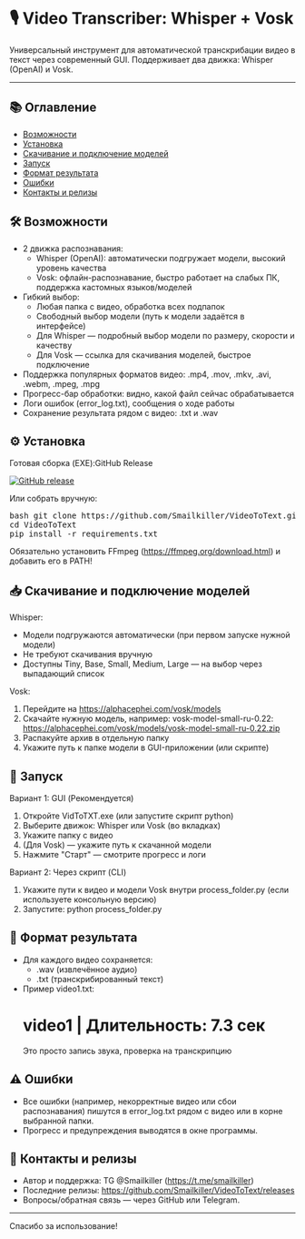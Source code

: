# 🎙️ Video Transcriber: Whisper + Vosk

Универсальный инструмент для автоматической транскрибации видео в текст через современный GUI.
Поддерживает два движка: Whisper (OpenAI) и Vosk.

--------------------------------------------------------
## 📚 Оглавление

- [Возможности](#️возможности)
- [Установка](#️установка)
- [Скачивание и подключение моделей](#️скачивание-и-подключение-моделей)
- [Запуск](#️запуск)
- [Формат результата](#️формат-результата)
- [Ошибки](#️ошибки)
- [Контакты и релизы](#️контакты-и-релизы)



## 🛠️ Возможности

- 2 движка распознавания:
  - Whisper (OpenAI): автоматически подгружает модели, высокий уровень качества
  - Vosk: офлайн-распознавание, быстро работает на слабых ПК, поддержка кастомных языков/моделей
- Гибкий выбор:
  - Любая папка с видео, обработка всех подпапок
  - Свободный выбор модели (путь к модели задаётся в интерфейсе)
  - Для Whisper — подробный выбор модели по размеру, скорости и качеству
  - Для Vosk — ссылка для скачивания моделей, быстрое подключение
- Поддержка популярных форматов видео: .mp4, .mov, .mkv, .avi, .webm, .mpeg, .mpg
- Прогресс-бар обработки: видно, какой файл сейчас обрабатывается
- Логи ошибок (error_log.txt), сообщения о ходе работы
- Сохранение результата рядом с видео: .txt и .wav



## ⚙️ Установка

Готовая сборка (EXE):GitHub Release

[![GitHub release](https://img.shields.io/github/v/release/Smailkiller/VideoToText?style=for-the-badge&label=Скачать%20релиз)](https://github.com/Smailkiller/VideoToText/releases/latest)


Или собрать вручную:
<pre>
bash git clone https://github.com/Smailkiller/VideoToText.git 
cd VideoToText 
pip install -r requirements.txt
</pre>
Обязательно установить FFmpeg (https://ffmpeg.org/download.html) и добавить его в PATH!


## 📥 Скачивание и подключение моделей

Whisper:
- Модели подгружаются автоматически (при первом запуске нужной модели)
- Не требуют скачивания вручную
- Доступны Tiny, Base, Small, Medium, Large — на выбор через выпадающий список

Vosk:
1. Перейдите на https://alphacephei.com/vosk/models
2. Скачайте нужную модель, например:
   vosk-model-small-ru-0.22: https://alphacephei.com/vosk/models/vosk-model-small-ru-0.22.zip
3. Распакуйте архив в отдельную папку
4. Укажите путь к папке модели в GUI-приложении (или скрипте)


## 🚀 Запуск

Вариант 1: GUI (Рекомендуется)
1. Откройте VidToTXT.exe (или запустите скрипт python)
2. Выберите движок: Whisper или Vosk (во вкладках)
3. Укажите папку с видео
4. (Для Vosk) — укажите путь к скачанной модели
5. Нажмите "Старт" — смотрите прогресс и логи

Вариант 2: Через скрипт (CLI)
1. Укажите пути к видео и модели Vosk внутри process_folder.py (если используете консольную версию)
2. Запустите:
   python process_folder.py


## 📂 Формат результата

- Для каждого видео сохраняется:
    - .wav (извлечённое аудио)
    - .txt (транскрибированный текст)
- Пример video1.txt:
    # video1 | Длительность: 7.3 сек
    Это просто запись звука, проверка на транскрипцию


## ⚠️ Ошибки

- Все ошибки (например, некорректные видео или сбои распознавания) пишутся в error_log.txt рядом с видео или в корне выбранной папки.
- Прогресс и предупреждения выводятся в окне программы.


## 💬 Контакты и релизы

- Автор и поддержка: TG @Smailkiller (https://t.me/smailkiller)
- Последние релизы: https://github.com/Smailkiller/VideoToText/releases
- Вопросы/обратная связь — через GitHub или Telegram.

--------------------------------------------------------
Спасибо за использование!
